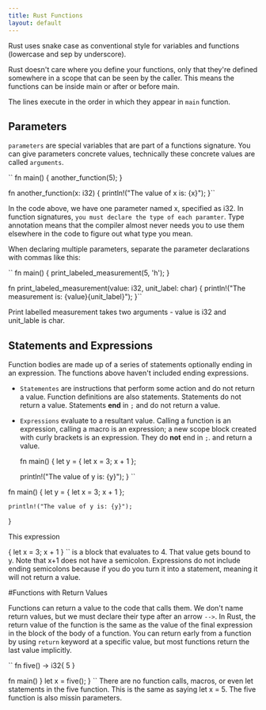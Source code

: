 ```yaml
---
title: Rust Functions
layout: default
---
```


Rust uses snake case as conventional style for variables and functions
(lowercase and sep by underscore). 

Rust doesn't care where you define your functions, only that they're defined
somewhere in a scope that can be seen by the caller. This means the functions can be inside main or after or before main.

The lines execute in the order in which they appear in `main` function.

## Parameters

`parameters` are special variables that are part of a functions signature. You
can give parameters concrete values, technically these concrete values are
called `arguments`. 

``
fn main() {
    another_function(5);
}

fn another_function(x: i32) {
    println!("The value of x is: {x}");
}``

In the code above, we have one parameter named x, specified as i32. In function
signatures, `you must declare the type of each paramter`. Type annotation means
that the compiler almost never needs you to use them elsewhere in the code to
figure out what type you mean. 

When declaring multiple parameters, separate the parameter declarations with
commas like this: 

``
fn main() {
    print_labeled_measurement(5, 'h');
}

fn print_labeled_measurement(value: i32, unit_label: char) {
    println!("The measurement is: {value}{unit_label}");
}``


Print labelled measurement takes two arguments - value is i32 and unit_lable is
char. 

## Statements and Expressions

Function bodies are made up of a series of statements optionally ending in an
expression. The functions above haven't included ending expressions. 

- `Statementes` are instructions that perform some action and do not return a
  value. Function definitions are also statements. Statements do not return a
  value. Statements **end** in `;` and do not return a value. 
- `Expressions` evaluate to a resultant value. Calling a function is an
  expression, calling a macro is an expression; a new scope block created with
  curly brackets is an expression. They do **not** end in `;`. and return a
  value. 
  
  fn main() {
    let y = {
        let x = 3;
        x + 1
    };

    println!("The value of y is: {y}");
}
 ``
 
fn main() {
    let y = {
        let x = 3;
        x + 1
    };

    println!("The value of y is: {y}");
}

This expression

{
    let x = 3;
    x + 1
}
``
is a block that evaluates to 4. That value gets bound to y. Note that x+1 does
not have a semicolon. Expressions do not include ending semicolons because if
you do you turn it into a statement, meaning it will not return a value. 

#Functions with Return Values

Functions can return a value to the code that calls them. We don't name return
values, but we must declare their type after an arrow `-->`. In Rust, the return
value of the function is the same as the value of the final expression in the
block of the body of a function. You can return early from a function by using
`return` keyword at a specific value, but most functions return the last value
implicitly. 

``
fn five() -> i32{
    5
}

fn main() }
    let x = five(); 
} 
``
There are no function calls, macros, or even let statements in the five
function. This is the same as saying let x  = 5. The five function is also
missin parameters. 
    
 
  











